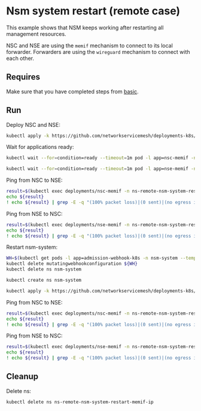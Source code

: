 # Nsm system restart (remote case)

This example shows that NSM keeps working after restarting all management resources.

NSC and NSE are using the `memif` mechanism to connect to its local forwarder.
Forwarders are using the `wireguard` mechanism to connect with each other.

## Requires

Make sure that you have completed steps from [basic](../../basic).

## Run

Deploy NSC and NSE:
```bash
kubectl apply -k https://github.com/networkservicemesh/deployments-k8s/examples/heal/remote-nsm-system-restart-memif-ip?ref=effb40ffe252034222cb74bc480f486663ca0137
```

Wait for applications ready:
```bash
kubectl wait --for=condition=ready --timeout=1m pod -l app=nsc-memif -n ns-remote-nsm-system-restart-memif-ip
```
```bash
kubectl wait --for=condition=ready --timeout=1m pod -l app=nse-memif -n ns-remote-nsm-system-restart-memif-ip
```

Ping from NSC to NSE:
```bash
result=$(kubectl exec deployments/nsc-memif -n ns-remote-nsm-system-restart-memif-ip -- vppctl ping 172.16.1.100 repeat 4)
echo ${result}
! echo ${result} | grep -E -q "(100% packet loss)|(0 sent)|(no egress interface)"
```

Ping from NSE to NSC:
```bash
result=$(kubectl exec deployments/nse-memif -n ns-remote-nsm-system-restart-memif-ip -- vppctl ping 172.16.1.101 repeat 4)
echo ${result}
! echo ${result} | grep -E -q "(100% packet loss)|(0 sent)|(no egress interface)"
```

Restart nsm-system:
```bash
WH=$(kubectl get pods -l app=admission-webhook-k8s -n nsm-system --template '{{range .items}}{{.metadata.name}}{{"\n"}}{{end}}')
kubectl delete mutatingwebhookconfiguration ${WH}
kubectl delete ns nsm-system
```
```bash
kubectl create ns nsm-system
```
```bash
kubectl apply -k https://github.com/networkservicemesh/deployments-k8s/examples/basic?ref=effb40ffe252034222cb74bc480f486663ca0137
```

Ping from NSC to NSE:
```bash
result=$(kubectl exec deployments/nsc-memif -n ns-remote-nsm-system-restart-memif-ip -- vppctl ping 172.16.1.100 repeat 4)
echo ${result}
! echo ${result} | grep -E -q "(100% packet loss)|(0 sent)|(no egress interface)"
```

Ping from NSE to NSC:
```bash
result=$(kubectl exec deployments/nse-memif -n ns-remote-nsm-system-restart-memif-ip -- vppctl ping 172.16.1.101 repeat 4)
echo ${result}
! echo ${result} | grep -E -q "(100% packet loss)|(0 sent)|(no egress interface)"
```

## Cleanup

Delete ns:
```bash
kubectl delete ns ns-remote-nsm-system-restart-memif-ip
```
